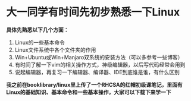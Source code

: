 # 大一同学有时间先初步熟悉一下Linux

**具体先熟悉以下几个方面：**
1. Linux的一些基本命令
2. Linux文件系统中各个文件夹的作用
3. Win+Ubuntu或Win+Manjaro双系统的安装方法（可以多参考一些博客）
4. 有时间了解一下vim的相关操作方式，神级编辑器，以后写代码经常会用到
5. 说起编辑器，再复习一下编辑器、编译器、IDE到底谁是谁，有什么区别

**我之前在booklibrary/linux里上传了一个RHCSA的红帽初级课笔记，里面有Linux的基础知识、基本命令和一些基本操作，大家可以下载下来学一下**

